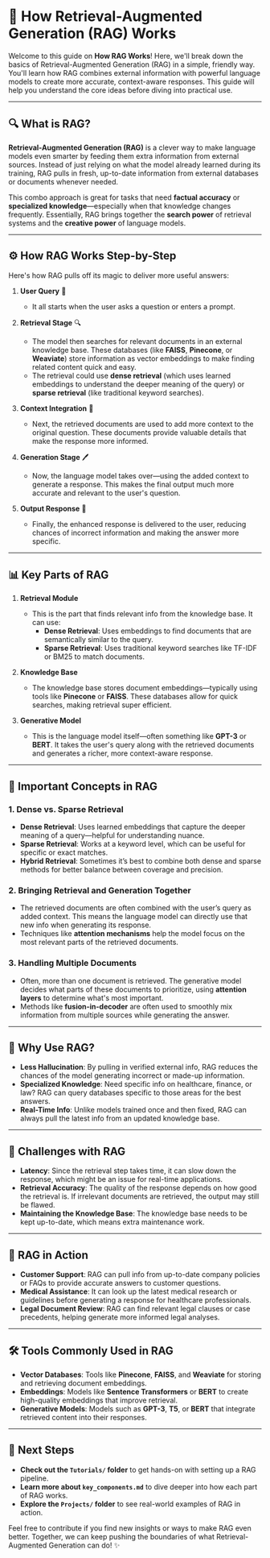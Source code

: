 # 📖 **How Retrieval-Augmented Generation (RAG) Works**

Welcome to this guide on **How RAG Works**! Here, we'll break down the basics of Retrieval-Augmented Generation (RAG) in a simple, friendly way. You'll learn how RAG combines external information with powerful language models to create more accurate, context-aware responses. This guide will help you understand the core ideas before diving into practical use.

---

## 🔍 **What is RAG?**
**Retrieval-Augmented Generation (RAG)** is a clever way to make language models even smarter by feeding them extra information from external sources. Instead of just relying on what the model already learned during its training, RAG pulls in fresh, up-to-date information from external databases or documents whenever needed.

This combo approach is great for tasks that need **factual accuracy** or **specialized knowledge**—especially when that knowledge changes frequently. Essentially, RAG brings together the **search power** of retrieval systems and the **creative power** of language models.

---

## ⚙️ **How RAG Works Step-by-Step**
Here's how RAG pulls off its magic to deliver more useful answers:

1. **User Query** 📝
   - It all starts when the user asks a question or enters a prompt.

2. **Retrieval Stage** 🔍
   - The model then searches for relevant documents in an external knowledge base. These databases (like **FAISS**, **Pinecone**, or **Weaviate**) store information as vector embeddings to make finding related content quick and easy.
   - The retrieval could use **dense retrieval** (which uses learned embeddings to understand the deeper meaning of the query) or **sparse retrieval** (like traditional keyword searches).

3. **Context Integration** 🔗
   - Next, the retrieved documents are used to add more context to the original question. These documents provide valuable details that make the response more informed.

4. **Generation Stage** 🖊️
   - Now, the language model takes over—using the added context to generate a response. This makes the final output much more accurate and relevant to the user's question.

5. **Output Response** 💬
   - Finally, the enhanced response is delivered to the user, reducing chances of incorrect information and making the answer more specific.

---

## 📊 **Key Parts of RAG**

1. **Retrieval Module**
   - This is the part that finds relevant info from the knowledge base. It can use:
     - **Dense Retrieval**: Uses embeddings to find documents that are semantically similar to the query.
     - **Sparse Retrieval**: Uses traditional keyword searches like TF-IDF or BM25 to match documents.

2. **Knowledge Base**
   - The knowledge base stores document embeddings—typically using tools like **Pinecone** or **FAISS**. These databases allow for quick searches, making retrieval super efficient.

3. **Generative Model**
   - This is the language model itself—often something like **GPT-3** or **BERT**. It takes the user's query along with the retrieved documents and generates a richer, more context-aware response.

---

## 🔑 **Important Concepts in RAG**

### 1. **Dense vs. Sparse Retrieval**
- **Dense Retrieval**: Uses learned embeddings that capture the deeper meaning of a query—helpful for understanding nuance.
- **Sparse Retrieval**: Works at a keyword level, which can be useful for specific or exact matches.
- **Hybrid Retrieval**: Sometimes it’s best to combine both dense and sparse methods for better balance between coverage and precision.

### 2. **Bringing Retrieval and Generation Together**
- The retrieved documents are often combined with the user’s query as added context. This means the language model can directly use that new info when generating its response.
- Techniques like **attention mechanisms** help the model focus on the most relevant parts of the retrieved documents.

### 3. **Handling Multiple Documents**
- Often, more than one document is retrieved. The generative model decides what parts of these documents to prioritize, using **attention layers** to determine what's most important.
- Methods like **fusion-in-decoder** are often used to smoothly mix information from multiple sources while generating the answer.

---

## 🎯 **Why Use RAG?**

- **Less Hallucination**: By pulling in verified external info, RAG reduces the chances of the model generating incorrect or made-up information.
- **Specialized Knowledge**: Need specific info on healthcare, finance, or law? RAG can query databases specific to those areas for the best answers.
- **Real-Time Info**: Unlike models trained once and then fixed, RAG can always pull the latest info from an updated knowledge base.

---

## 🛑 **Challenges with RAG**

- **Latency**: Since the retrieval step takes time, it can slow down the response, which might be an issue for real-time applications.
- **Retrieval Accuracy**: The quality of the response depends on how good the retrieval is. If irrelevant documents are retrieved, the output may still be flawed.
- **Maintaining the Knowledge Base**: The knowledge base needs to be kept up-to-date, which means extra maintenance work.

---

## 🌟 **RAG in Action**

- **Customer Support**: RAG can pull info from up-to-date company policies or FAQs to provide accurate answers to customer questions.
- **Medical Assistance**: It can look up the latest medical research or guidelines before generating a response for healthcare professionals.
- **Legal Document Review**: RAG can find relevant legal clauses or case precedents, helping generate more informed legal analyses.

---

## 🛠️ **Tools Commonly Used in RAG**
- **Vector Databases**: Tools like **Pinecone**, **FAISS**, and **Weaviate** for storing and retrieving document embeddings.
- **Embeddings**: Models like **Sentence Transformers** or **BERT** to create high-quality embeddings that improve retrieval.
- **Generative Models**: Models such as **GPT-3**, **T5**, or **BERT** that integrate retrieved content into their responses.

---

## 🚀 **Next Steps**
- **Check out the `Tutorials/` folder** to get hands-on with setting up a RAG pipeline.
- **Learn more about `key_components.md`** to dive deeper into how each part of RAG works.
- **Explore the `Projects/` folder** to see real-world examples of RAG in action.

Feel free to contribute if you find new insights or ways to make RAG even better. Together, we can keep pushing the boundaries of what Retrieval-Augmented Generation can do! ✨
